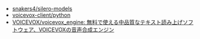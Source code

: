 - [snakers4/silero-models](https://github.com/snakers4/silero-models#text-to-speech)
- [voicevox-client/python](https://github.com/voicevox-client/python)
- [VOICEVOX/voicevox_engine: 無料で使える中品質なテキスト読み上げソフトウェア、VOICEVOXの音声合成エンジン](https://github.com/VOICEVOX/voicevox_engine/tree/master)
